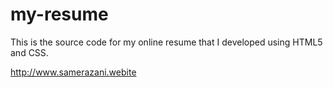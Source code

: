# my-resume
This is the source code for my online resume that I developed using HTML5 and CSS.

http://www.samerazani.webite
